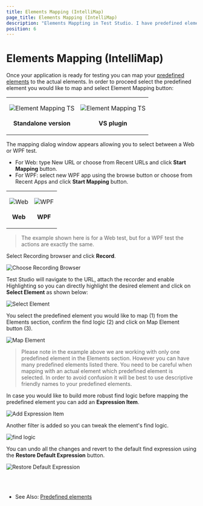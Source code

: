 ```yaml
---
title: Elements Mapping (IntelliMap)
page_title: Elements Mapping (IntelliMap)
description: "Elements Mappting in Test Studio. I have predefined elements in a mockup application - how to map these to the actual application in Test Studio"
position: 6
---
```

# Elements Mapping (IntelliMap)

Once your application is ready for testing you can map your <a href="/features/elements-explorer/predefined-elements" target="_blank">predefined elements</a> to the actual elements. In order to proceed select the predefined element you would like to map and select Element Mapping button:

<table id="no-table" style="border:none;">
	<tr style="text-align: center; background-color: transparent; border:none;">
		<td>
		
![Element Mapping TS][6] <br><br>**Standalone version**</td>
<td>
		
![Element Mapping TS][15] <br><br>**VS plugin**</td>
</tr>
</table>

The mapping dialog window appears allowing you to select between a Web or WPF test.

* For Web: type New URL or choose from Recent URLs and click **Start Mapping** button. 
* For WPF: select new WPF app using the browse button or choose from Recent Apps and click **Start Mapping** button.

<table id="no-table" style="border:none;">
<tr style="text-align: center; background-color: transparent; border:none;">
<td>

![Web][7] <br><br>**Web**</td>
<td>

![WPF][8] <br><br>**WPF**</td>
<tr>
</table>

> The example shown here is for a Web test, but for a WPF test the actions are exactly the same.

Select Recording browser and click **Record**.

![Choose Recording Browser][9]

Test Studio will navigate to the URL, attach the recorder and enable Highlighting so you can directly highlight the desired element and click on **Select Element** as shown below:

![Select Element][10]

You select the predefined element you would like to map (1) from the Elements section, confirm the find logic (2) and click on Map Element button (3).

![Map Element][11]

> Please note in the example above we are working with only one predefined element in the Elements section. However you can have many predefined elements listed there. You need to be careful when mapping with an actual element which predefined element is selected. In order to avoid confusion it will be best to use descriptive friendly names to your predefined elements.

In case you would like to build more robust find logic before mapping the predefined element you can add an **Expression Item**.

![Add Expression Item][12]

Another filter is added so you can tweak the element's find logic.

![find logic][13]

You can undo all the changes and revert to the default find expression using the **Restore Default Expression** button.

![Restore Default Expression][14]

<br>
<br>

* See Also: <a href="/features/elements-explorer/predefined-elements" target="_blank">Predefined elements</a>

[6]: /img/features/elements-explorer/element-mapping/fig6.png
[7]: /img/features/elements-explorer/element-mapping/fig7.png
[8]: /img/features/elements-explorer/element-mapping/fig8.png
[9]: /img/features/elements-explorer/element-mapping/fig9.png
[10]: /img/features/elements-explorer/element-mapping/fig10.png
[11]: /img/features/elements-explorer/element-mapping/fig11.png
[12]: /img/features/elements-explorer/element-mapping/fig12.png
[13]: /img/features/elements-explorer/element-mapping/fig13.png
[14]: /img/features/elements-explorer/element-mapping/fig14.png
[15]: /img/features/elements-explorer/element-mapping/fig15.png
